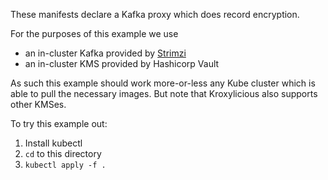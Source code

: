 These manifests declare a Kafka proxy which does record encryption.

For the purposes of this example we use
* an in-cluster Kafka provided by [Strimzi](https://strimzi.io/)
* an in-cluster KMS provided by Hashicorp Vault

As such this example should work more-or-less any Kube cluster which is able to pull the necessary images. But note that Kroxylicious also supports other KMSes.

To try this example out:
1. Install kubectl
2. `cd` to this directory
3. `kubectl apply -f .`
